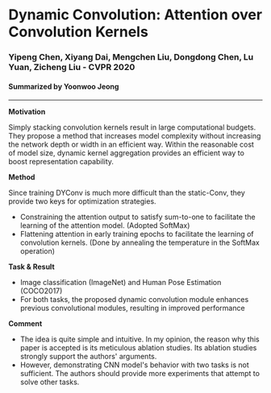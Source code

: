 # Dynamic Convolution: Attention over Convolution Kernels
### Yipeng Chen, Xiyang Dai, Mengchen Liu, Dongdong Chen, Lu Yuan, Zicheng Liu - CVPR 2020
#### Summarized by Yoonwoo Jeong

---

**Motivation**

Simply stacking convolution kernels result in large computational budgets. They propose a method that increases model complexity without increasing the network depth or width in an efficient way.
Within the reasonable cost of model size, dynamic kernel aggregation provides an efficient way to boost representation capability.

**Method**

Since training DYConv is much more difficult than the static-Conv, they provide two keys for optimization strategies.

- Constraining the attention output to satisfy sum-to-one to facilitate the learning of the attention model. (Adopted SoftMax)
- Flattening attention in early training epochs to facilitate the learning of convolution kernels. (Done by annealing the temperature in the SoftMax operation)

**Task & Result**

- Image classification (ImageNet) and Human Pose Estimation (COCO2017)
- For both tasks, the proposed dynamic convolution module enhances previous convolutional modules, resulting in improved performance

**Comment**
- The idea is quite simple and intuitive. In my opinion, the reason why this paper is accepted is its meticulous ablation studies. Its ablation studies strongly support the authors' arguments.
- However, demonstrating CNN model's behavior with two tasks is not sufficient. The authors should provide more experiments that attempt to solve other tasks.
